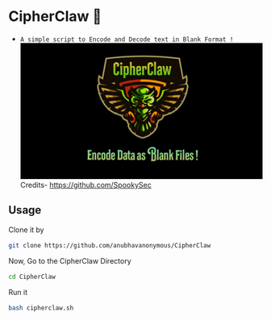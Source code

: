 # CipherClaw 🦅

* `A simple script to Encode and Decode text in Blank Format !`
<img src="PicsArt_12-08-08.38.19.jpg"><br>
Credits- https://github.com/SpookySec

## Usage
Clone it by
```bash
git clone https://github.com/anubhavanonymous/CipherClaw
```
Now, Go to the CipherClaw Directory
```bash
cd CipherClaw
```
Run it 
```bash
bash cipherclaw.sh
```
